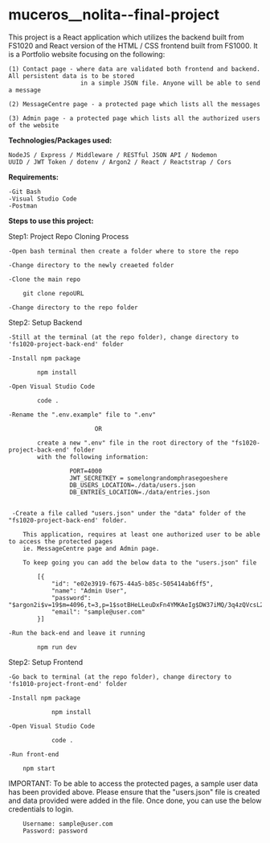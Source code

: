 # muceros__nolita--final-project
This project is a React application which utilizes the backend built from FS1020 and React version of the HTML / CSS frontend built from FS1000.
It is a Portfolio website focusing on the following:

    (1) Contact page - where data are validated both frontend and backend. All persistent data is to be stored
                        in a simple JSON file. Anyone will be able to send a message

    (2) MessageCentre page - a protected page which lists all the messages

    (3) Admin page - a protected page which lists all the authorized users of the website


**Technologies/Packages used:**
    
    NodeJS / Express / Middleware / RESTful JSON API / Nodemon
    UUID / JWT Token / dotenv / Argon2 / React / Reactstrap / Cors

**Requirements:**

    -Git Bash
    -Visual Studio Code
    -Postman

**Steps to use this project:**

Step1: Project Repo Cloning Process

    -Open bash terminal then create a folder where to store the repo

    -Change directory to the newly creaeted folder

    -Clone the main repo
        
        git clone repoURL

    -Change directory to the repo folder

Step2: Setup Backend

    -Still at the terminal (at the repo folder), change directory to 'fs1020-project-back-end' folder
    
    -Install npm package

            npm install

    -Open Visual Studio Code

            code .

    -Rename the ".env.example" file to ".env" 
            
                            OR 

            create a new ".env" file in the root directory of the "fs1020-project-back-end' folder
            with the following information:

                     PORT=4000
                     JWT_SECRETKEY = somelongrandomphrasegoeshere
                     DB_USERS_LOCATION=./data/users.json
                     DB_ENTRIES_LOCATION=./data/entries.json

                
     -Create a file called "users.json" under the "data" folder of the "fs1020-project-back-end' folder.
        
        This application, requires at least one authorized user to be able to access the protected pages 
        ie. MessageCentre page and Admin page.
        
        To keep going you can add the below data to the "users.json" file
        
            [{
                "id": "e02e3919-f675-44a5-b85c-505414ab6ff5",
                "name": "Admin User",
                "password": "$argon2i$v=19$m=4096,t=3,p=1$sotBHeLLeuDxFn4YMKAeIg$DW37iMQ/3q4zQVcsL2S/++rX7dHtRmikZigYpNVP2wY",
                "email": "sample@user.com"
            }]

    -Run the back-end and leave it running

            npm run dev

Step2: Setup Frontend

    -Go back to terminal (at the repo folder), change directory to 'fs1010-project-front-end' folder

    -Install npm package

                npm install

    -Open Visual Studio Code

                code .

    -Run front-end

        npm start


IMPORTANT: 
To be able to access the protected pages, a sample user data has been provided above.
Please ensure that the "users.json" file is created and data provided were added in the file.
Once done, you can use the below credentials to login.


        Username: sample@user.com
        Password: password



